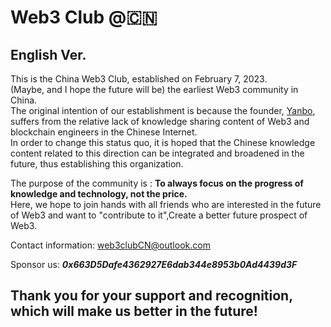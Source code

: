 # Web3 Club @🇨🇳
## English Ver.
This is the China Web3 Club, established on February 7, 2023.<br>
(Maybe, and I hope the future will be) the earliest Web3 community in China.<br>
The original intention of our establishment is because the founder, [Yanbo](https://github.com/yanboishere), suffers from the relative lack of knowledge sharing content of Web3 and blockchain engineers in the Chinese Internet.<br>
In order to change this status quo, it is hoped that the Chinese knowledge content related to this direction can be integrated and broadened in the future, thus establishing this organization.<br>

The purpose of the community is : **To always focus on the progress of knowledge and technology, not the price.** <br>
Here, we hope to join hands with all friends who are interested in the future of Web3 and want to "contribute to it",Create a better future prospect of Web3.

Contact information: web3clubCN@outlook.com <br>

Sponsor us: ***0x663D5Dafe4362927E6dab344e8953b0Ad4439d3F*** <br>

## Thank you for your support and recognition, which will make us better in the future!
